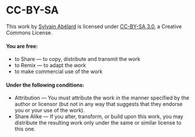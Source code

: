 # CC-BY-SA
This work by [Sylvain Abélard](http://maitre-du-monde.fr/)
is licensed under [CC-BY-SA 3.0](http://creativecommons.org/licenses/by-sa/3.0/deed), a Creative Commons License.

#### You are free:
* to Share — to copy, distribute and transmit the work
* to Remix — to adapt the work
* to make commercial use of the work

#### Under the following conditions:
* Attribution — You must attribute the work in the manner specified by the author or licensor (but not in any way that suggests that they endorse you or your use of the work).
* Share Alike — If you alter, transform, or build upon this work, you may distribute the resulting work only under the same or similar license to this one.
